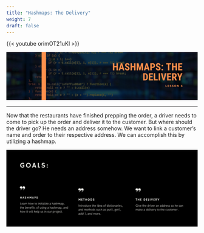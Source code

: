 ```yaml
---
title: "Hashmaps: The Delivery"
weight: 7
draft: false
---
```


{{< youtube orimOT21uKI >}}
<link rel="stylesheet" href="../style.css">

![mapTitle](../img/mapTitle.png)

<hr>

Now that the restaurants have finished prepping the order, a driver needs to come to pick up the order and deliver it to the customer. But where should the driver go? He needs an address somehow. We want to link a customer’s name and order to their respective address. We can accomplish this by utilizing a hashmap.


![mapGoals](../img/mapGoals.png)

